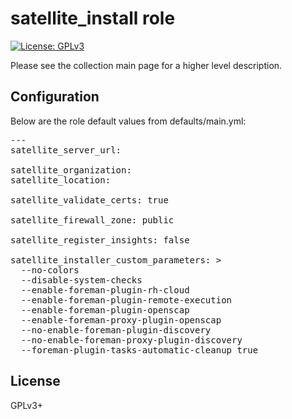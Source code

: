 # satellite_install role

[![License: GPLv3](https://img.shields.io/badge/license-GPLv3-brightgreen.svg)](https://www.gnu.org/licenses/gpl-3.0)

Please see the collection main page for a higher level description.

## Configuration

Below are the role default values from defaults/main.yml:

<pre>
---
satellite_server_url:

satellite_organization:
satellite_location:

satellite_validate_certs: true

satellite_firewall_zone: public

satellite_register_insights: false

satellite_installer_custom_parameters: >
  --no-colors
  --disable-system-checks
  --enable-foreman-plugin-rh-cloud
  --enable-foreman-plugin-remote-execution
  --enable-foreman-plugin-openscap
  --enable-foreman-proxy-plugin-openscap
  --no-enable-foreman-plugin-discovery
  --no-enable-foreman-proxy-plugin-discovery
  --foreman-plugin-tasks-automatic-cleanup true
</pre>

## License

GPLv3+
